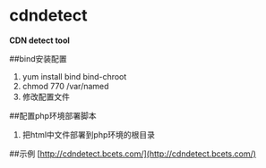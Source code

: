 # cdndetect #
**CDN detect tool**


##bind安装配置
1. yum install bind bind-chroot
2. chmod 770 /var/named
3. 修改配置文件


##配置php环境部署脚本
1. 把html中文件部署到php环境的根目录


##示例
[http://cdndetect.bcets.com/](http://cdndetect.bcets.com/)